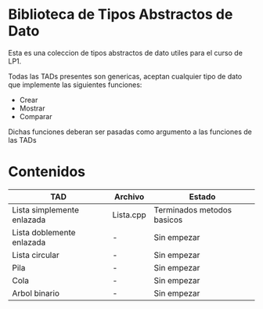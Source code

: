 # Biblioteca de Tipos Abstractos de Dato

Esta es una coleccion de tipos abstractos de dato utiles para el curso de LP1.

Todas las TADs presentes son genericas, aceptan cualquier tipo de dato que implemente las siguientes funciones:

- Crear
- Mostrar
- Comparar

Dichas funciones deberan ser pasadas como argumento a las funciones de las TADs

# Contenidos

| TAD                        | Archivo   | Estado                     |
| -------------------------- | --------- | -------------------------- |
| Lista simplemente enlazada | Lista.cpp | Terminados metodos basicos |
| Lista doblemente enlazada  | -         | Sin empezar                |
| Lista circular             | -         | Sin empezar                |
| Pila                       | -         | Sin empezar                |
| Cola                       | -         | Sin empezar                |
| Arbol binario              | -         | Sin empezar                |

